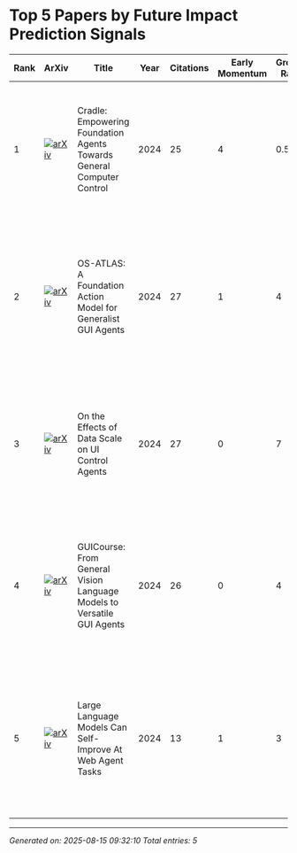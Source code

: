# Top 5 Papers by Future Impact Prediction Signals

|   Rank | ArXiv                                                                                                  | Title                                                                  |   Year |   Citations |   Early Momentum |   Growth Ratio |   Breakthrough Score | Predicted Trajectory   | Confidence   |   PageRank | Summary                                                                                                                                               | Contributions                                                                                                                                            |
|--------|--------------------------------------------------------------------------------------------------------|------------------------------------------------------------------------|--------|-------------|------------------|----------------|----------------------|------------------------|--------------|------------|-------------------------------------------------------------------------------------------------------------------------------------------------------|----------------------------------------------------------------------------------------------------------------------------------------------------------|
|      1 | [![arXiv](https://img.shields.io/badge/arXiv-2403.03186-b31b1b.svg)](https://arxiv.org/abs/2403.03186) | Cradle: Empowering Foundation Agents Towards General Computer Control  |   2024 |          25 |                4 |            0.5 |                    2 | moderate_potential     | high         |   0.001044 | The paper introduces the General Computer Control (GCC) setting to standardize interaction with software via screenshots and low-level actions,...    | This work differs from related work by introducing a standardized interface (screenshots + keyboard/mouse actions), a modular framework (Cradle) that... |
|      2 | [![arXiv](https://img.shields.io/badge/arXiv-2410.23218-b31b1b.svg)](https://arxiv.org/abs/2410.23218) | OS-ATLAS: A Foundation Action Model for Generalist GUI Agents          |   2024 |          27 |                1 |            4   |                    2 | moderate_potential     | high         |   0.003113 | This paper introduces OS-Atlas, a foundational GUI action model designed to enhance GUI grounding and Out-Of-Distribution (OOD) generalization for... | OS-Atlas differs from prior work by providing the first open-source foundation model specifically tailored for GUI agents, combining a large-scale...    |
|      3 | [![arXiv](https://img.shields.io/badge/arXiv-2406.03679-b31b1b.svg)](https://arxiv.org/abs/2406.03679) | On the Effects of Data Scale on UI Control Agents                      |   2024 |          27 |                0 |            7   |                    2 | moderate_potential     | high         |   0.001044 | The paper investigates the scalability of fine-tuning LLMs for UI control agents, introduces the AndroidControl dataset with high/low-level...        | The work introduces AndroidControl, the most diverse UI control dataset with both high/low-level instructions, and provides systematic analysis of...    |
|      4 | [![arXiv](https://img.shields.io/badge/arXiv-2406.11317-b31b1b.svg)](https://arxiv.org/abs/2406.11317) | GUICourse: From General Vision Language Models to Versatile GUI Agents |   2024 |          26 |                0 |            4   |                    2 | moderate_potential     | high         |   0.004478 | The paper introduces GUICourse, a comprehensive suite of datasets (GUIEnv, GUIAct, GUIChat) to enhance Vision Language Models (VLMs) for GUI agent... | This work differs from related work by explicitly addressing VLM limitations in OCR, grounding, and GUI-specific knowledge through purpose-built...      |
|      5 | [![arXiv](https://img.shields.io/badge/arXiv-2405.20309-b31b1b.svg)](https://arxiv.org/abs/2405.20309) | Large Language Models Can Self-Improve At Web Agent Tasks              |   2024 |          13 |                1 |            3   |                    2 | moderate_potential     | high         |   0.001044 | The paper explores LLM self-improvement for web agent tasks using synthetic training data, achieves a 31% task completion rate improvement on...      | This work differs by focusing on self-improvement through fine-tuning on model-generated data for long-horizon web agent tasks, and by introducing...    |

---
*Generated on: 2025-08-15 09:32:10*
*Total entries: 5*
